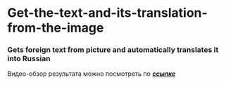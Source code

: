 # Get-the-text-and-its-translation-from-the-image
### Gets foreign text from picture and automatically translates it into Russian

Видео-обзор результата можно посмотреть по ___[ссылке](https://drive.google.com/file/d/1swqVvIq7wT-OcwgNTwaeC1RT9DiPHd_i/view?usp=sharing)___
